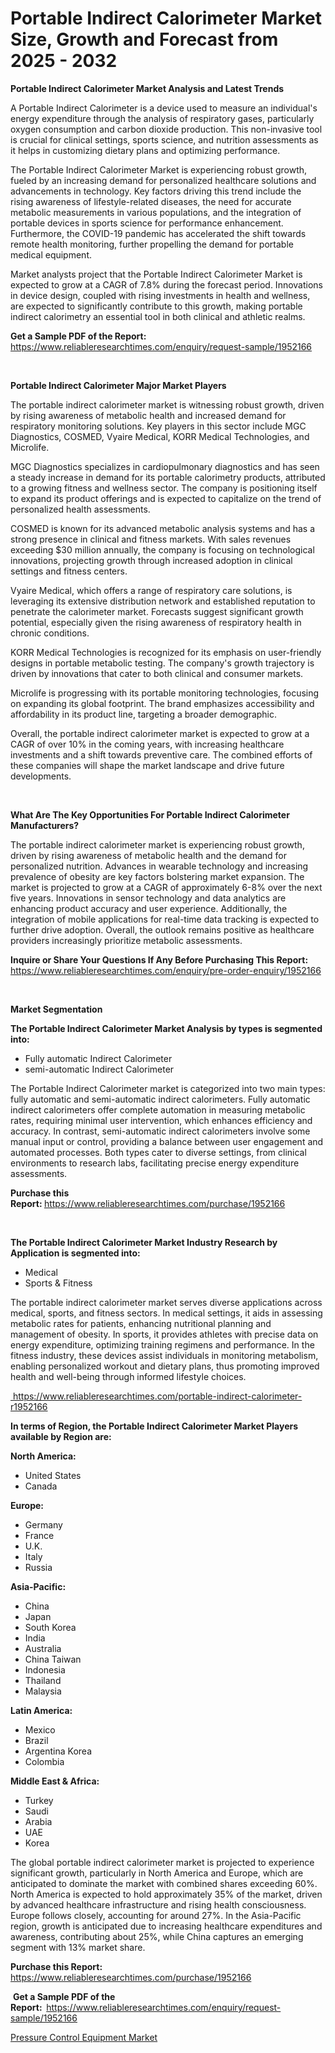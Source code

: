 <p><h1>Portable Indirect Calorimeter Market Size, Growth and Forecast from 2025 - 2032</h1></p><p><strong>Portable Indirect Calorimeter Market Analysis and Latest Trends</strong></p>
<p><p>A Portable Indirect Calorimeter is a device used to measure an individual's energy expenditure through the analysis of respiratory gases, particularly oxygen consumption and carbon dioxide production. This non-invasive tool is crucial for clinical settings, sports science, and nutrition assessments as it helps in customizing dietary plans and optimizing performance.</p><p>The Portable Indirect Calorimeter Market is experiencing robust growth, fueled by an increasing demand for personalized healthcare solutions and advancements in technology. Key factors driving this trend include the rising awareness of lifestyle-related diseases, the need for accurate metabolic measurements in various populations, and the integration of portable devices in sports science for performance enhancement. Furthermore, the COVID-19 pandemic has accelerated the shift towards remote health monitoring, further propelling the demand for portable medical equipment.</p><p>Market analysts project that the Portable Indirect Calorimeter Market is expected to grow at a CAGR of 7.8% during the forecast period. Innovations in device design, coupled with rising investments in health and wellness, are expected to significantly contribute to this growth, making portable indirect calorimetry an essential tool in both clinical and athletic realms.</p></p>
<p><strong>Get a Sample PDF of the Report:&nbsp;</strong> <a href="https://www.reliableresearchtimes.com/enquiry/request-sample/1952166?utm_campaign=2513&utm_medium=2&utm_source=Github&utm_content=ia&utm_term=16022025&utm_id=portable-indirect-calorimeter">https://www.reliableresearchtimes.com/enquiry/request-sample/1952166</a></p>
<p>&nbsp;</p>
<p><strong>Portable Indirect Calorimeter Major Market Players</strong></p>
<p><p>The portable indirect calorimeter market is witnessing robust growth, driven by rising awareness of metabolic health and increased demand for respiratory monitoring solutions. Key players in this sector include MGC Diagnostics, COSMED, Vyaire Medical, KORR Medical Technologies, and Microlife. </p><p>MGC Diagnostics specializes in cardiopulmonary diagnostics and has seen a steady increase in demand for its portable calorimetry products, attributed to a growing fitness and wellness sector. The company is positioning itself to expand its product offerings and is expected to capitalize on the trend of personalized health assessments.</p><p>COSMED is known for its advanced metabolic analysis systems and has a strong presence in clinical and fitness markets. With sales revenues exceeding $30 million annually, the company is focusing on technological innovations, projecting growth through increased adoption in clinical settings and fitness centers.</p><p>Vyaire Medical, which offers a range of respiratory care solutions, is leveraging its extensive distribution network and established reputation to penetrate the calorimeter market. Forecasts suggest significant growth potential, especially given the rising awareness of respiratory health in chronic conditions.</p><p>KORR Medical Technologies is recognized for its emphasis on user-friendly designs in portable metabolic testing. The company's growth trajectory is driven by innovations that cater to both clinical and consumer markets.</p><p>Microlife is progressing with its portable monitoring technologies, focusing on expanding its global footprint. The brand emphasizes accessibility and affordability in its product line, targeting a broader demographic.</p><p>Overall, the portable indirect calorimeter market is expected to grow at a CAGR of over 10% in the coming years, with increasing healthcare investments and a shift towards preventive care. The combined efforts of these companies will shape the market landscape and drive future developments.</p></p>
<p>&nbsp;</p>
<p><strong>What Are The Key Opportunities For Portable Indirect Calorimeter Manufacturers?</strong></p>
<p><p>The portable indirect calorimeter market is experiencing robust growth, driven by rising awareness of metabolic health and the demand for personalized nutrition. Advances in wearable technology and increasing prevalence of obesity are key factors bolstering market expansion. The market is projected to grow at a CAGR of approximately 6-8% over the next five years. Innovations in sensor technology and data analytics are enhancing product accuracy and user experience. Additionally, the integration of mobile applications for real-time data tracking is expected to further drive adoption. Overall, the outlook remains positive as healthcare providers increasingly prioritize metabolic assessments.</p></p>
<p><strong>Inquire or Share Your Questions If Any Before Purchasing This Report:</strong> <a href="https://www.reliableresearchtimes.com/enquiry/pre-order-enquiry/1952166?utm_campaign=2513&utm_medium=2&utm_source=Github&utm_content=ia&utm_term=16022025&utm_id=portable-indirect-calorimeter">https://www.reliableresearchtimes.com/enquiry/pre-order-enquiry/1952166</a></p>
<p>&nbsp;</p>
<p><strong>Market Segmentation</strong></p>
<p><strong>The Portable Indirect Calorimeter Market Analysis by types is segmented into:</strong></p>
<p><ul><li>Fully automatic Indirect Calorimeter</li><li>semi-automatic Indirect Calorimeter</li></ul></p>
<p><p>The Portable Indirect Calorimeter market is categorized into two main types: fully automatic and semi-automatic indirect calorimeters. Fully automatic indirect calorimeters offer complete automation in measuring metabolic rates, requiring minimal user intervention, which enhances efficiency and accuracy. In contrast, semi-automatic indirect calorimeters involve some manual input or control, providing a balance between user engagement and automated processes. Both types cater to diverse settings, from clinical environments to research labs, facilitating precise energy expenditure assessments.</p></p>
<p><strong>Purchase this Report:&nbsp;</strong><a href="https://www.reliableresearchtimes.com/purchase/1952166?utm_campaign=2513&utm_medium=2&utm_source=Github&utm_content=ia&utm_term=16022025&utm_id=portable-indirect-calorimeter">https://www.reliableresearchtimes.com/purchase/1952166</a></p>
<p>&nbsp;</p>
<p><strong>The Portable Indirect Calorimeter Market Industry Research by Application is segmented into:</strong></p>
<p><ul><li>Medical</li><li>Sports & Fitness</li></ul></p>
<p><p>The portable indirect calorimeter market serves diverse applications across medical, sports, and fitness sectors. In medical settings, it aids in assessing metabolic rates for patients, enhancing nutritional planning and management of obesity. In sports, it provides athletes with precise data on energy expenditure, optimizing training regimens and performance. In the fitness industry, these devices assist individuals in monitoring metabolism, enabling personalized workout and dietary plans, thus promoting improved health and well-being through informed lifestyle choices.</p></p>
<p><a href="https://www.reliableresearchtimes.com/portable-indirect-calorimeter-r1952166?utm_campaign=2513&utm_medium=2&utm_source=Github&utm_content=ia&utm_term=16022025&utm_id=portable-indirect-calorimeter">&nbsp;https://www.reliableresearchtimes.com/portable-indirect-calorimeter-r1952166</a></p>
<p><strong>In terms of Region, the Portable Indirect Calorimeter Market Players available by Region are:</strong></p>
<p>
    <p> <strong> North America: </strong>
        <ul>
            <li>United States</li>
            <li>Canada</li>
        </ul>
        </p> 
    <p> <strong> Europe: </strong>
        <ul>
            <li>Germany</li>
            <li>France</li>
            <li>U.K.</li>
            <li>Italy</li>
            <li>Russia</li>
        </ul>
        </p> 
    <p> <strong> Asia-Pacific: </strong>
        <ul>
            <li>China</li>
            <li>Japan</li>
            <li>South Korea</li>
            <li>India</li>
            <li>Australia</li>
            <li>China Taiwan</li>
            <li>Indonesia</li>
            <li>Thailand</li>
            <li>Malaysia</li>
        </ul>
        </p> 
    <p> <strong> Latin America: </strong>
        <ul>
            <li>Mexico</li>
            <li>Brazil</li>
            <li>Argentina Korea</li>
            <li>Colombia</li>
        </ul>
        </p> 
    <p> <strong> Middle East & Africa: </strong>
        <ul>
            <li>Turkey</li>
            <li>Saudi</li>
            <li>Arabia</li>
            <li>UAE</li>
            <li>Korea</li>
        </ul>
    </p>
    </p>
<p><p>The global portable indirect calorimeter market is projected to experience significant growth, particularly in North America and Europe, which are anticipated to dominate the market with combined shares exceeding 60%. North America is expected to hold approximately 35% of the market, driven by advanced healthcare infrastructure and rising health consciousness. Europe follows closely, accounting for around 27%. In the Asia-Pacific region, growth is anticipated due to increasing healthcare expenditures and awareness, contributing about 25%, while China captures an emerging segment with 13% market share.</p></p>
<p><strong>Purchase this Report: </strong><a href="https://www.reliableresearchtimes.com/purchase/1952166?utm_campaign=2513&utm_medium=2&utm_source=Github&utm_content=ia&utm_term=16022025&utm_id=portable-indirect-calorimeter">https://www.reliableresearchtimes.com/purchase/1952166</a></p>
<p>&nbsp;<strong>Get a Sample PDF of the Report:&nbsp;&nbsp;</strong><a href="https://www.reliableresearchtimes.com/enquiry/request-sample/1952166?utm_campaign=2513&utm_medium=2&utm_source=Github&utm_content=ia&utm_term=16022025&utm_id=portable-indirect-calorimeter">https://www.reliableresearchtimes.com/enquiry/request-sample/1952166</a></p>
<p><strong></strong></p>
<p><p><a href="https://github.com/ramraomeyie/Market-Research-Report-List-1/blob/main/pressure-control-equipment-market.md?utm_campaign=2513&utm_medium=2&utm_source=Github&utm_content=ia&utm_term=16022025&utm_id=portable-indirect-calorimeter">Pressure Control Equipment Market</a></p></p>